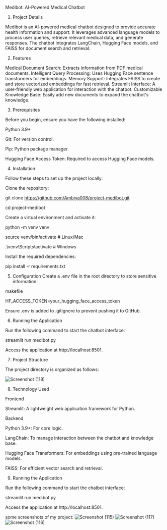Medibot: AI-Powered Medical Chatbot
1. Project Details
   
Medibot is an AI-powered medical chatbot designed to provide accurate health information and support. It leverages advanced language models to process user queries, retrieve relevant medical data, and generate responses. The chatbot integrates LangChain, Hugging Face models, and FAISS for document search and retrieval.

2. Features
   
Medical Document Search: Extracts information from PDF medical documents.
Intelligent Query Processing: Uses Hugging Face sentence transformers for embeddings.
Memory Support: Integrates FAISS to create and store vectorized embeddings for fast retrieval.
Streamlit Interface: A user-friendly web application for interaction with the chatbot.
Customizable Knowledge Base: Easily add new documents to expand the chatbot's knowledge.

3. Prerequisites
 
Before you begin, ensure you have the following installed:

Python 3.9+

Git: For version control.

Pip: Python package manager.

Hugging Face Access Token: Required to access Hugging Face models.



4. Installation
   
Follow these steps to set up the project locally:

Clone the repository:

git clone https://github.com/Ambiya008/project-medibot.git

cd project-medibot

Create a virtual environment and activate it:

python -m venv venv

source venv/bin/activate  # Linux/Mac

.\venv\Scripts\activate   # Windows

Install the required dependencies:

pip install -r requirements.txt

5. Configuration
Create a .env file in the root directory to store sensitive information:

makefile

HF_ACCESS_TOKEN=your_hugging_face_access_token

Ensure .env is added to .gitignore to prevent pushing it to GitHub.




6. Running the Application

Run the following command to start the chatbot interface:

streamlit run medibot.py

Access the application at http://localhost:8501.

7. Project Structure
    
The project directory is organized as follows:

![Screenshot (118)](https://github.com/user-attachments/assets/c14157df-0344-4d43-ba63-6f73cc2cd172)

8. Technology Used
    
Frontend

Streamlit: A lightweight web application framework for Python.

Backend

Python 3.9+: For core logic.

LangChain: To manage interaction between the chatbot and knowledge base.

Hugging Face Transformers: For embeddings using pre-trained language models.

FAISS: For efficient vector search and retrieval.




9. Running the Application
    
Run the following command to start the chatbot interface:

streamlit run medibot.py

Access the application at http://localhost:8501.



some screenshots of my project:
![Screenshot (115)](https://github.com/user-attachments/assets/eac8f004-e16f-40c4-ba5e-5367c573d9fc)
![Screenshot (117)](https://github.com/user-attachments/assets/81a93d30-8669-4c38-966b-9974a6dd5997)
![Screenshot (116)](https://github.com/user-attachments/assets/83d47a16-97aa-46af-a4e1-d4dc5a8862d4)









